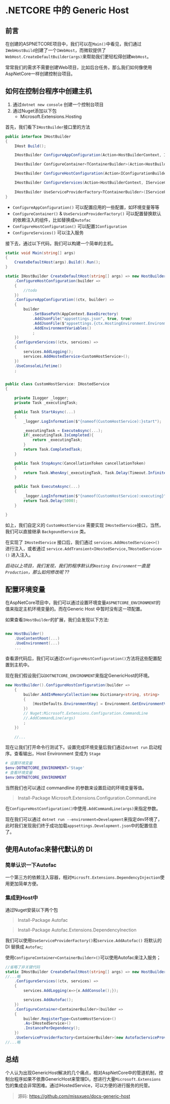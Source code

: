 # .NETCORE 中的 Generic Host

## 前言

在创建的ASPNETCORE项目中，我们可以在`Main()`中看见，我们通过`IWebHostBuild`创建了一个`IWebHost`，而微软提供了`WebHost.CreateDefaultBuilder(args)`来帮助我们更轻松得创建`WebHost`。

常常我们的需求不需要创建Web项目，比如后台任务，那么我们如何像使用AspNetCore一样创建控制台项目。

## 如何在控制台程序中创建主机

1. 通过`dotnet new console` 创建一个控制台项目
2. 通过Nuget添加以下包
    * Microsoft.Extensions.Hosting

首先，我们看下`IHostBuilder`接口里的方法

```c#
public interface IHostBuilder
{
    IHost Build();

    IHostBuilder ConfigureAppConfiguration(Action<HostBuilderContext, IConfigurationBuilder> configureDelegate);

    IHostBuilder ConfigureContainer<TContainerBuilder>(Action<HostBuilderContext, TContainerBuilder> configureDelegate);

    IHostBuilder ConfigureHostConfiguration(Action<IConfigurationBuilder> configureDelegate);

    IHostBuilder ConfigureServices(Action<HostBuilderContext, IServiceCollection> configureDelegate);
    
    IHostBuilder UseServiceProviderFactory<TContainerBuilder>(IServiceProviderFactory<TContainerBuilder> factory);
}

```

* `ConfigureAppConfiguration()` 可以配置应用的一些配置，如环境变量等等
* `ConfigureContainer()` & `UseServiceProviderFactory()` 可以配置替换默认的依赖注入的组件，比如替换成`Autofac`
* `ConfigureHostConfiguration()` 可以配置`IConfiguration`
* `ConfigureServices()` 可以注入服务


接下去，通过以下代码，我们可以构建一个简单的主机。

```c#
static void Main(string[] args)
{
    CreateDefaultHost(args).Build().Run();
}

static IHostBuilder CreateDefaultHost(string[] args) => new HostBuilder()
    .ConfigureHostConfiguration(builder =>
    {
        //todo
    })
    .ConfigureAppConfiguration((ctx, builder) =>
    {
        builder
            .SetBasePath(AppContext.BaseDirectory)
            .AddJsonFile("appsettings.json", true, true)
            .AddJsonFile($"appsettings.{ctx.HostingEnvironment.EnvironmentName}.json", true, true)
            .AddEnvironmentVariables()
            ;
    })
    .ConfigureServices((ctx, services) =>
    {
        services.AddLogging();
        services.AddHostedService<CustomHostService>();
    })
    .UseConsoleLifetime()
    ;

```

```c#

public class CustomHostService: IHostedService
{

    private ILogger _logger;
    private Task _executingTask;

    public Task StartAsync(...)
    {
        _logger.LogInformation($"{nameof(CustomHostService):}start");

        _executingTask = ExecuteAsync(...);
        if(_executingTask.IsCompleted){
            return _executingTask;
        }
        return Task.CompletedTask;
    }

    public Task StopAsync(CancellationToken cancellationToken)
    {
        return Task.WhenAny(_executingTask, Task.Delay(Timeout.Infinite, cancellationToken));
    }

    public Task ExecuteAsync(...)
    {
        _logger.LogInformation($"{nameof(CustomHostService):executing}")
        return Task.Delay(5000);
    }

}

```

如上，我们自定义的 `CustomHostService` 需要实现 `IHostedService`接口，当然，我们可以直接继承 `BackgoundService` 类。

在实现了 `IHostedService` 接口后，我们通过 `services.AddHostedService<>()` 进行注入，或者通过 `service.AddTransient<IHostedService,THostedService>()` 进入注入。

*启动以上项目，我们发现，我们的程序默认的`Hosting Environment`一直是`Production`，那么如何修改呢 ??*

## 配置环境变量

在AspNetCore项目中，我们可以通过设置环境变量`ASPNETCORE_ENVIRONMENT`的值来指定主机环境变量的。而在Generic Host 中暂时没有这一项配置。

如果查看`IHostBuilder`的扩展，我们会发现以下方法:

```c#

new HostBuilder()
    .UseContentRoot(...)
    .UseEnvironment(...)
    ...

```

查看源代码后，我们可以通过`ConfigureHostConfiguration()`方法将这些配置配置到主机中。

现在我们假设我们以`DOTNETCORE_ENVIRONMENT`来指定GenericHost的环境。

```c#
new HostBuilder().ConfigureHostConfiguration(builder =>
    {
        builder.AddInMemoryCollection(new Dictionary<string, string>
        {
            [HostDefaults.EnvironmentKey] = Environment.GetEnvironmentVariable("DOTNETCORE_ENVIRONMENT"),
        })
        // Nuget:Microsoft.Extensions.Configuration.CommandLine
        //.AddCommandLine(args) 
        ;
    })
    
    //...

```

现在让我们打开命令行测试下。设置完成环境变量后我们通过`dotnet run` 启动程序。查看输出，Host Environment 变成为 `Stage`

```powershell
# 设置环境变量
$env:DOTNETCORE_ENVIRONMENT='Stage'
# 查看环境变量
$env:DOTNETCORE_ENVIRONMENT
```

当然我们也可以通过 commandline 的参数来设置启动的环境变量等值。
> Install-Package Microsoft.Extensions.Configuration.CommandLine


在`ConfigureHostConfiguration()`中使用`.AddCommandLine(args)`来指定参数。

现在我们可以通过 `dotnet run --environment=Development`来指定dev环境了，此时我们发现我们终于成功加载`appsettings.Development.json`中的配置信息了。


## 使用Autofac来替代默认的 DI

### 简单认识一下Autofac

一个第三方的依赖注入容器，相对`Microsft.Extensions.DependencyInjection`使用更加简单方便。

### 集成到Host中

通过Nuget安装以下两个包

> Install-Package Autofac  

> Install-Package Autofac.Extensions.DependencyInection

我们可以使用`UseServiceProviderFactory()`和`service.AddAutofac()` 将默认的DI 替换成 `Autofac`;

使用`ConfigureContainer<ContainerBuilder>()`可以使用Autofac来注入服务；

```c#
//省略了非关键代码
static IHostBuilder CreateDefaultHost(string[] args) => new HostBuilder()
//...略
    .ConfigureServices((ctx, services) =>
    {
        services.AddLogging(x=>{x.AddConsole();});

        services.AddAutofac();
    })
    .ConfigureContainer<ContainerBuilder>(builder => 
    {
        builder.RegisterType<CustomHostService>()
        .As<IHostedService>()
        .InstancePerDependency();
    })          
    .UseServiceProviderFactory<ContainerBuilder>(new AutofacServiceProviderFactory())
//...略
```

## 总结

个人认为出现GenericHost解决的几个痛点，相对AspNetCore中的管道机制，控制台程序如果不依靠GenericHost来管理Di，想进行大量`Microsoft.Extensions`包的集成会非常困难。通过IHostedService，可以方便的进行服务的托管。

> 源码: https://github.com/missxueo/docs-generic-host